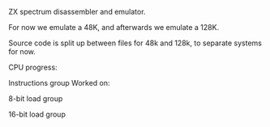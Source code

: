 ZX spectrum disassembler and emulator.

For now we emulate a 48K, and afterwards we emulate a 128K.

Source code is split up between files for 48k and 128k, to separate systems for now.

CPU progress:

Instructions group Worked on:

  8-bit load group

  16-bit load group

